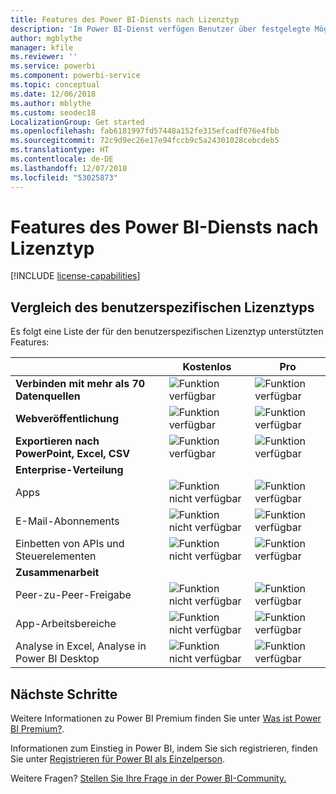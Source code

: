 ```yaml
---
title: Features des Power BI-Diensts nach Lizenztyp
description: 'Im Power BI-Dienst verfügen Benutzer über festgelegte Möglichkeiten, die auf zwei Arten von Lizenzen basieren: benutzerspezifisch („Free“ und „Pro“) und kapazitätsbasiert.'
author: mgblythe
manager: kfile
ms.reviewer: ''
ms.service: powerbi
ms.component: powerbi-service
ms.topic: conceptual
ms.date: 12/06/2018
ms.author: mblythe
ms.custom: seodec18
LocalizationGroup: Get started
ms.openlocfilehash: fab6181997fd57448a152fe315efcadf076e4fbb
ms.sourcegitcommit: 72c9d9ec26e17e94fccb9c5a24301028cebcdeb5
ms.translationtype: HT
ms.contentlocale: de-DE
ms.lasthandoff: 12/07/2018
ms.locfileid: "53025873"
---
```

# <a name="power-bi-service-features-by-license-type"></a>Features des Power BI-Diensts nach Lizenztyp

[!INCLUDE [license-capabilities](includes/license-capabilities.md)]

## <a name="per-user-license-type-comparison"></a>Vergleich des benutzerspezifischen Lizenztyps

Es folgt eine Liste der für den benutzerspezifischen Lizenztyp unterstützten Features:

|  | Kostenlos | Pro |
| --- | --- | --- |
| **Verbinden mit mehr als 70 Datenquellen** |![Funktion verfügbar](media/features-license-type/available.png) |![Funktion verfügbar](media/features-license-type/available.png) |
| **Webveröffentlichung** |![Funktion verfügbar](media/features-license-type/available.png) |![Funktion verfügbar](media/features-license-type/available.png) |
| **Exportieren nach PowerPoint, Excel, CSV** |![Funktion verfügbar](media/features-license-type/available.png) |![Funktion verfügbar](media/features-license-type/available.png) |
| **Enterprise-Verteilung** | | |
| Apps |![Funktion nicht verfügbar](media/features-license-type/not-available.png) |![Funktion verfügbar](media/features-license-type/available.png) |
| E-Mail-Abonnements |![Funktion nicht verfügbar](media/features-license-type/not-available.png) |![Funktion verfügbar](media/features-license-type/available.png) |
| Einbetten von APIs und Steuerelementen |![Funktion nicht verfügbar](media/features-license-type/not-available.png) |![Funktion verfügbar](media/features-license-type/available.png) |
| **Zusammenarbeit** | | |
| Peer-zu-Peer-Freigabe |![Funktion nicht verfügbar](media/features-license-type/not-available.png) |![Funktion verfügbar](media/features-license-type/available.png) |
| App-Arbeitsbereiche |![Funktion nicht verfügbar](media/features-license-type/not-available.png) |![Funktion verfügbar](media/features-license-type/available.png) |
| Analyse in Excel, Analyse in Power BI Desktop |![Funktion nicht verfügbar](media/features-license-type/not-available.png) |![Funktion verfügbar](media/features-license-type/available.png) |

## <a name="next-steps"></a>Nächste Schritte

Weitere Informationen zu Power BI Premium finden Sie unter [Was ist Power BI Premium?](service-premium.md).

Informationen zum Einstieg in Power BI, indem Sie sich registrieren, finden Sie unter [Registrieren für Power BI als Einzelperson](service-self-service-signup-for-power-bi.md).

Weitere Fragen? [Stellen Sie Ihre Frage in der Power BI-Community.](https://community.powerbi.com/)